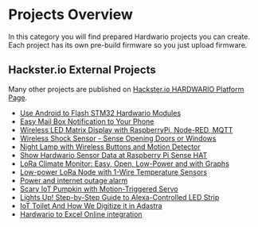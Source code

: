 # Projects Overview

In this category you will find prepared Hardwario projects you can create. Each project has its own pre-build firmware so you just upload firmware.

## Hackster.io External Projects <a id="hackster-io-external-projects"></a>

Many other projects are published on [Hackster.io HARDWARIO Platform Page](https://www.hackster.io/hardwario/projects).

* [Use Android to Flash STM32 Hardwario Modules](https://www.hackster.io/hubmartin/use-android-to-flash-stm32-bigclown-modules-3e03ee)
* [Easy Mail Box Notification to Your Phone](https://www.hackster.io/hubmartin/easy-mail-box-notification-to-your-phone-fe6169)
* [Wireless LED Matrix Display with RaspberryPi, Node-RED, MQTT](https://www.hackster.io/hubmartin/wireless-led-matrix-display-with-raspberrypi-node-red-mqtt-0f44a8)
* [Wireless Shock Sensor - Sense Opening Doors or Windows](https://www.hackster.io/hubmartin/wireless-shock-sensor-sense-opening-doors-or-windows-020105)
* [Night Lamp with Wireless Buttons and Motion Detector](https://www.hackster.io/hubmartin/night-lamp-with-wireless-buttons-and-motion-detector-1c32e8)
* [Show Hardwario Sensor Data at Raspberry Pi Sense HAT](https://www.hackster.io/stepanb/show-bigclown-sensor-data-at-raspberry-pi-sense-hat-36e5e9)
* [LoRa Climate Monitor: Easy, Open, Low-Power and with Graphs](https://www.hackster.io/hubmartin/lora-climate-monitor-easy-open-low-power-and-with-graphs-7bacc2)
* [Low-power LoRa Node with 1-Wire Temperature Sensors](https://www.hackster.io/hubmartin/low-power-lora-node-with-1-wire-temperature-sensors-4f3930)
* [Power and internet outage alarm](https://www.hackster.io/stepanb/power-and-internet-outage-alarm-33dc41)
* [Scary IoT Pumpkin with Motion-Triggered Servo](https://www.hackster.io/117975/scary-iot-pumpkin-with-motion-triggered-servo-dbdce5)
* [Lights Up! Step-by-Step Guide to Alexa-Controlled LED Strip](https://www.hackster.io/119238/lights-up-step-by-step-guide-to-alexa-controlled-led-strip-44ac5c)
* [IoT Toilet And How We Digitize it in Adastra](https://www.hackster.io/adastra/iot-toilet-and-how-we-digitize-it-in-adastra-b6e4e9)
* [Hardwario to Excel Online integration](https://www.hackster.io/stepanb/bigclown-to-excel-online-integration-74cf46)